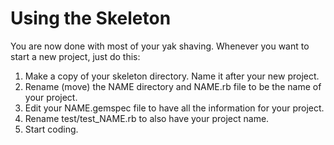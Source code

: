 # Using the Skeleton

You are now done with most of your yak shaving. Whenever you want to start a new project, just do this:
1. Make a copy of your skeleton directory. Name it after your new project.
1. Rename (move) the NAME directory and NAME.rb file to be the name of your project.
1. Edit your NAME.gemspec file to have all the information for your project.
1. Rename test/test_NAME.rb to also have your project name.
1. Start coding.